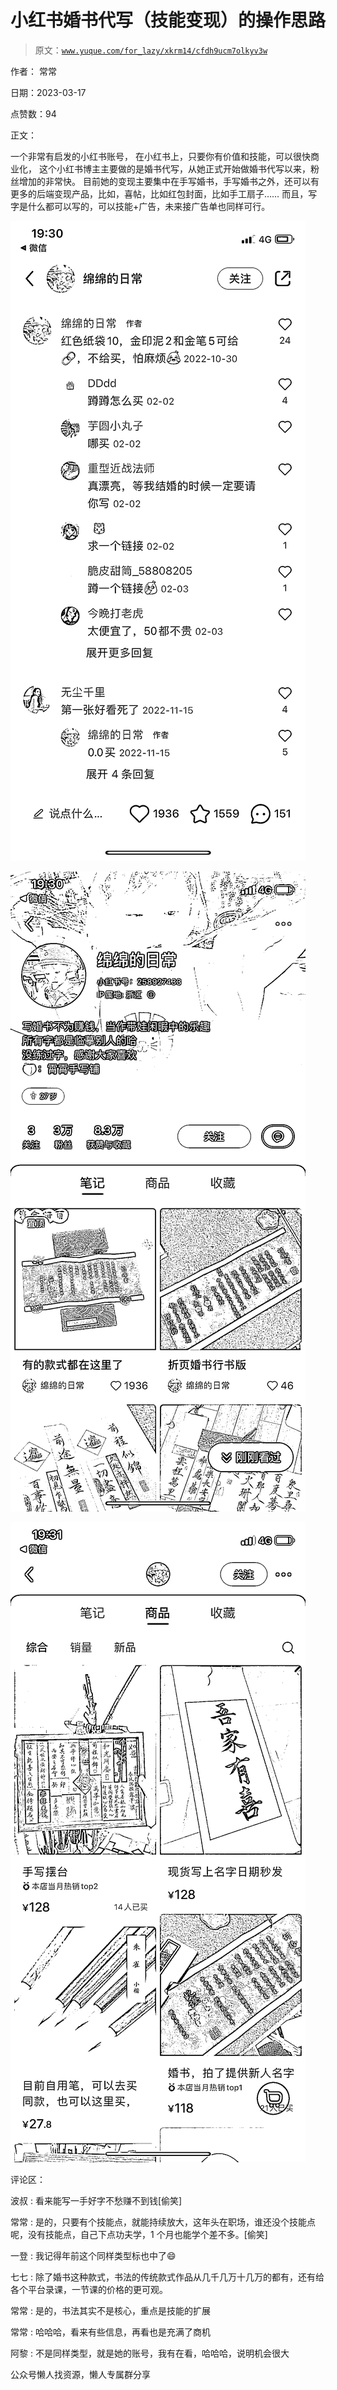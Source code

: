# 小红书婚书代写（技能变现）的操作思路

> 原文：[`www.yuque.com/for_lazy/xkrm14/cfdh9ucm7olkyv3w`](https://www.yuque.com/for_lazy/xkrm14/cfdh9ucm7olkyv3w)



作者： 常常



日期：2023-03-17



点赞数：94



正文：



一个非常有启发的小红书账号， 在小红书上，只要你有价值和技能，可以很快商业化， 这个小红书博主主要做的是婚书代写，从她正式开始做婚书代写以来，粉丝增加的非常快。 目前她的变现主要集中在手写婚书，手写婚书之外，还可以有更多的后端变现产品，比如，喜帖，比如红包封面，比如手工扇子…… 而且，写字是什么都可以写的，可以技能+广告，未来接广告单也同样可行。



![](img/c5be6b25dd6b10a45895152fc35c81ab.png)  

![](img/0b6be83a8d02fbadc3cb487d828836e8.png)  

![](img/fac6c2668ee92d60eedfc57edb49fee4.png)



评论区：



波叔 : 看来能写一手好字不愁赚不到钱[偷笑]



常常 : 是的，只要有个技能点，就能持续放大，这年头在职场，谁还没个技能点呢，没有技能点，自己下点功夫学，1 个月也能学个差不多。[偷笑]



一登 : 我记得年前这个同样类型标也中了😄



七七 : 除了婚书这种款式，书法的传统款式作品从几千几万十几万的都有，还有给各个平台录课，一节课的价格的更可观。



常常 : 是的，书法其实不是核心，重点是技能的扩展



常常 : 哈哈哈，看来有些信息，再看也是充满了商机



阿黎 : 不是同样类型，就是她的账号，我有在看，哈哈哈，说明机会很大



公众号懒人找资源，懒人专属群分享

</ne-p></ne-p>